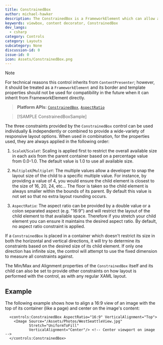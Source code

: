 ```yaml
---
title: ConstrainedBox
author: michael-hawker
description: The ConstrainedBox is a FrameworkElement which can allow a developer to constrain the aspect ration, scale, or multiple boundary alignment of its content.
keywords: viewbox, content decorator, ConstrainedBox
dev_langs:
  - csharp
category: Controls
category: Layouts
subcategory: None
discussion-id: 0
issue-id: 0
icon: Assets/ConstrainedBox.png
---
```


> [!NOTE]
> For technical reasons this control inherits from `ContentPresenter`; however, it should be treated as a `FrameworkElement` and its border and template properties should not be used for compatibility in the future when it can inherit from FrameworkElement directly.

> **Platform APIs:** [`ConstrainedBox`](/dotnet/api/microsoft.toolkit.uwp.ui.controls.constrainedbox), [`AspectRatio`](/dotnet/api/microsoft.toolkit.uwp.ui.controls.aspectratio)

> [!SAMPLE ConstrainedBoxSample]

The three constraints provided by the `ConstrainedBox` control can be used individually & independently or combined to provide a wide-variety of responsive layout options. When used in combination, for the properties used, they are always applied in the following order:

1. `ScaleX`/`ScaleY`: Scaling is applied first to restrict the overall available size in each axis from the parent container based on a percentage value from 0.0-1.0. The default value is 1.0 to use all available size.

2. `MultipleX`/`MultipleY`: The multiple values allow a developer to snap the layout size of the child to a specific multiple value. For instance, by providing a value of 4, you would ensure the child element is closest to the size of 16, 20, 24, etc... The floor is taken so the child element is always smaller within the bounds of its parent. By default this value is not set so that no extra layout rounding occurs.

3. `AspectRatio`: The aspect ratio can be provided by a double value or a colon separated aspect (e.g. "16:9") and will restrict the layout of the child element to that available space. Therefore if you stretch your child element you can ensure it maintains the desired aspect ratio. By default, no aspect ratio constraint is applied.

If a `ConstrainedBox` is placed in a container which doesn't restrict its size in both the horizontal and vertical directions, it will try to determine its constraints based on the desired size of its child element. If only one direction has infinite size, the control will attempt to use the fixed dimension to measure all constraints against.

The Min/Max and Alignment properties of the `ConstrainedBox` itself and its child can also be set to provide other constraints on how layout is performed with the control, as with any regular XAML layout.

## Example

The following example shows how to align a 16:9 view of an image with the top of its container (like a page) and center on the image's content:

```xaml
  <controls:ConstrainedBox AspectRatio="16:9" VerticalAlignment="Top">
    <Image Source="/Assets/Photos/WestSeattleView.jpg"
           Stretch="UniformToFill"
           VerticalAlignment="Center"/> <!-- Center viewport on image -->
  </controls:ConstrainedBox>
```
